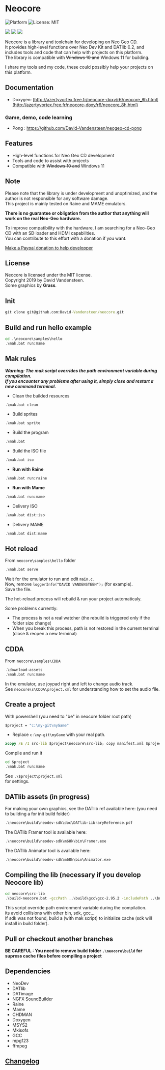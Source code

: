# Neocore
![Platform](https://img.shields.io/badge/platform-%20%7C%20windows-lightgrey) ![License: MIT](https://img.shields.io/badge/License-MIT-green.svg)  
  
![](https://media.giphy.com/media/TLfbmyW3523z24WONz/giphy.gif) ![](https://media.giphy.com/media/iFUh5AEPD4XfvpsvJh/giphy.gif) ![](https://media.giphy.com/media/iJObJsdx6ud4zI7cS1/giphy.gif)


Neocore is a library and toolchain for developing on Neo Geo CD.  
It provides high-level functions over Neo Dev Kit and DATlib 0.2, and includes tools and code that can help with projects on this platform.  
The library is compatible with ~~Windows 10 and~~ Windows 11 for building.
  
I share my tools and my code, these could possibly help your projects on this platform.  

## Documentation

  - Doxygen: [http://azertyvortex.free.fr/neocore-doxy/r6/neocore_8h.html](http://azertyvortex.free.fr/neocore-doxy/r6/neocore_8h.html)

### Game, demo, code learning

  - Pong : https://github.com/David-Vandensteen/neogeo-cd-pong
    
## Features

 - High-level functions for Neo Geo CD development
 - Tools and code to assist with projects
 - Compatible with ~~Windows 10 and~~ Windows 11

## Note

Please note that the library is under development and unoptimized, and the author is not responsible for any software damage.  
This project is mainly tested on Raine and MAME emulators.  
  
**There is no guarantee or obligation from the author that anything will work on the real Neo-Geo hardware.**  

To improve compatibility with the hardware, I am searching for a Neo-Geo CD with an SD loader and HDMI capabilities.  
You can contribute to this effort with a donation if you want.

[Make a Paypal donation to help developper](https://www.paypal.com/donate/?hosted_button_id=YAHAJGP58TYM4)

## License

Neocore is licensed under the MIT license.  
Copyright 2019 by David Vandensteen.  
Some graphics by **Grass**.    

## Init
```cmd
git clone git@github.com:David-Vandensteen/neocore.git
```
    
## Build and run hello example
```cmd
cd .\neocore\samples\hello
.\mak.bat run:mame
```
  
## Mak rules
___***Warning: The mak script overrides the path environment variable during compilation.  
If you encounter any problems after using it, simply close and restart a new command terminal.***___

- Clean the builded resources
```cmd
.\mak.bat clean
```
- Build sprites
```cmd
.\mak.bat sprite
```
- Build the program
```cmd
.\mak.bat
```
- Build the ISO file
```cmd
.\mak.bat iso
```
- **Run with Raine**
```cmd
.\mak.bat run:raine
```
- **Run with Mame**
```cmd
.\mak.bat run:mame
```
- Delivery ISO
```cmd
.\mak.bat dist:iso
```
- Delivery MAME
```cmd
.\mak.bat dist:mame
```

## Hot reload
From `neocore\samples\hello` folder
```cmd
.\mak.bat serve
```
  
Wait for the emulator to run and edit `main.c`.  
Now, remove `loggerInfo("DAVID VANDENSTEEN");` (for example).  
Save the file.
  
The hot-reload process will rebuild & run your project automaticaly.
  
Some problems currently:  
* The process is not a real watcher (the rebuild is triggered only if the folder size change)  
* When you break this process, path is not restored in the current terminal (close & reopen a new terminal)  
    
## CDDA
From `neocore\samples\CDDA`
``` cmd
.\download-assets
.\mak.bat run:mame
```
  
In the emulator, use joypad right and left to change audio track.  
See `neocore\s\CDDA\project.xml` for understanding how to set the audio file.

## Create a project
With powershell (you need to "be" in neocore folder root path)
```cmd
$project = "c:\my-git\myGame"
```
* Replace `c:\my-git\myGame` with your real path. 

```cmd
xcopy /E /I src-lib $project\neocore\src-lib; copy manifest.xml $project\neocore; copy bootstrap\.gitignore $project\.gitignore; xcopy /E /I toolchain $project\neocore\toolchain; xcopy /E /I bootstrap\standalone $project\src; notepad $project\src\project.xml
```

Compile and run it  

```cmd
cd $project
.\mak.bat run:mame
```

See `.\$project\project.xml`  
for settings.


## DATlib assets (in progress)
For making your own graphics, see the DATlib ref available here: (you need to building a  for init build folder)  
```cmd
.\neocore\build\neodev-sdk\doc\DATlib-LibraryReference.pdf
```
  
The DATlib Framer tool is available here:    
```cmd
.\neocore\build\neodev-sdk\m68k\bin\Framer.exe
```
The DATlib Animator tool is available here:  
```cmd
.\neocore\build\neodev-sdk\m68k\bin\Animator.exe
```

## Compiling the lib (necessary if you develop Neocore lib)
```cmd
cd neocore\src-lib
.\build-neocore.bat -gccPath ..\build\gcc\gcc-2.95.2 -includePath ..\build\include -libraryPath ..\build\lib
```
This script override path environment variable during the compilation.  
its avoid collisions with other bin, sdk, gcc...  
If sdk was not found, build a  (with mak script) to initialize cache (sdk will install in build folder).  


## Pull or checkout another branches
**BE CAREFUL : You need to remove build folder `.\neocore\build` for supress cache files before compiling a project**  

## Dependencies

  - NeoDev
  - DATlib
  - DATimage
  - NGFX SoundBuilder
  - Raine
  - Mame
  - CHDMAN
  - Doxygen
  - MSYS2
  - Mkisofs
  - GCC
  - mpg123
  - ffmpeg

## [Changelog](CHANGELOG.md)
